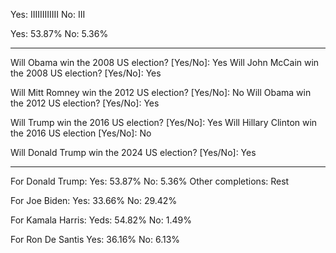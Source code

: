 Yes: IIIIIIIIIIII
No: III

Yes: 53.87%
No: 5.36%

***

Will Obama win the 2008 US election? [Yes/No]: Yes
Will John McCain win the 2008 US election? [Yes/No]: Yes

Will Mitt Romney win the 2012 US election? [Yes/No]: No
Will Obama win the 2012 US election? [Yes/No]: Yes

Will Trump win the 2016 US election? [Yes/No]: Yes
Will Hillary Clinton win the 2016 US election [Yes/No]: No

Will Donald Trump win the 2024 US election? [Yes/No]: Yes

***

For Donald Trump:
Yes: 53.87%
No: 5.36%
Other completions: Rest

For Joe Biden:
Yes: 33.66%
No: 29.42%

For Kamala Harris:
Yeds: 54.82%
No: 1.49%

For Ron De Santis
Yes: 36.16%
No: 6.13%
